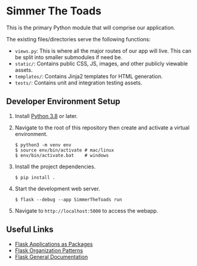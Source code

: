 # Simmer The Toads

This is the primary Python module that will comprise our application.

The existing files/directories serve the following functions:

- `views.py`: This is where all the major routes of our app will live. This can
  be split into smaller submodules if need be.
- `static/`: Contains public CSS, JS, images, and other publicly viewable
  assets.
- `templates/`: Contains Jinja2 templates for HTML generation.
- `tests/`: Contains unit and integration testing assets.

## Developer Environment Setup

1.  Install [Python 3.8](https://www.python.org/downloads/) or later.

2.  Navigate to the root of this repository then create and activate a virtual
    environment.

        $ python3 -m venv env
        $ source env/bin/activate # mac/linux
        $ env/bin/activate.bat    # windows

3.  Install the project dependencies.

        $ pip install .

4.  Start the development web server.

        $ flask --debug --app SimmerTheToads run

5.  Navigate to `http://localhost:5000` to access the webapp.

## Useful Links

- [Flask Applications as Packages](https://flask.palletsprojects.com/en/2.2.x/patterns/packages/)
- [Flask Organization Patterns](https://exploreflask.com/en/latest/organizing.html)
- [Flask General Documentation](https://flask.palletsprojects.com/en/2.2.x/)
